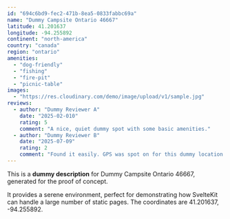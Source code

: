 ```yaml
---
id: "694c6bd9-fec2-471b-8ea5-0833fabbc69a"
name: "Dummy Campsite Ontario 46667"
latitude: 41.201637
longitude: -94.255892
continent: "north-america"
country: "canada"
region: "ontario"
amenities:
  - "dog-friendly"
  - "fishing"
  - "fire-pit"
  - "picnic-table"
images:
  - "https://res.cloudinary.com/demo/image/upload/v1/sample.jpg"
reviews:
  - author: "Dummy Reviewer A"
    date: "2025-02-010"
    rating: 5
    comment: "A nice, quiet dummy spot with some basic amenities."
  - author: "Dummy Reviewer B"
    date: "2025-07-09"
    rating: 2
    comment: "Found it easily. GPS was spot on for this dummy location."
---
```


This is a **dummy description** for Dummy Campsite Ontario 46667, generated for the proof of concept.

It provides a serene environment, perfect for demonstrating how SvelteKit can handle a large number of static pages. The coordinates are 41.201637, -94.255892.
